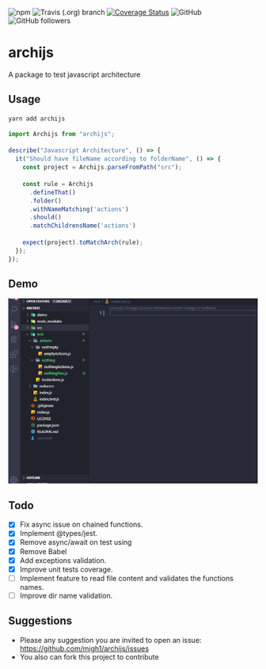 ![npm](https://img.shields.io/npm/v/archijs)
![Travis (.org) branch](https://img.shields.io/travis/migh1/archijs/master)
[![Coverage Status](https://coveralls.io/repos/github/migh1/archijs/badge.svg)](https://coveralls.io/github/migh1/archijs)
![GitHub](https://img.shields.io/github/license/migh1/archijs)
![GitHub followers](https://img.shields.io/github/followers/migh1?label=%40migh1&style=social)

# archijs

A package to test javascript architecture

## Usage

```bash
yarn add archijs
```

```javascript
import Archijs from "archijs";

describe("Javascript Architecture", () => {
  it("Should have fileName according to folderName", () => {
    const project = Archijs.parseFromPath("src");
    
    const rule = Archijs
      .defineThat()
      .folder()
      .withNameMatching('actions')
      .should()
      .matchChildrensName('actions')

    expect(project).toMatchArch(rule);
  });
});
```

## Demo

![Usage demo](demo/demo.gif)

## Todo

- [x] Fix async issue on chained functions.
- [x] Implement @types/jest.
- [x] Remove async/await on test using
- [x] Remove Babel
- [x] Add exceptions validation.
- [x] Improve unit tests coverage.
- [ ] Implement feature to read file content and validates the functions names.
- [ ] Improve dir name validation.

## Suggestions

- Please any suggestion you are invited to open an issue: https://github.com/migh1/archijs/issues
- You also can fork this project to contribute 

